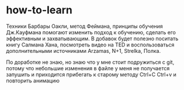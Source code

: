 # how-to-learn
Техники Барбары Оакли, метод Феймана, принципы обучения Дж.Кауфмана помогают изменить подход к обучению, сделать его эффективным и захватывающим. 
В добавок будет полезно поситать книгу Салмана Хана, посмотреть видео на TED и воспользоваться дополнительными источниками Arzamas, N+1, Strelka, Полка.

По доработке не знаю, но знаю что у мне стоит подружиться с git, потому что небольшие изменения в файле у меня не получается запушить и приходится прибегать к старому методу Ctrl+C Ctrl+v
и повторить анимацию
